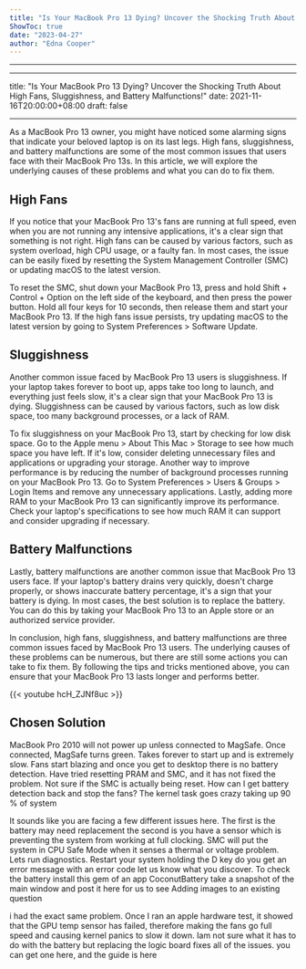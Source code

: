 ```yaml
---
title: "Is Your MacBook Pro 13 Dying? Uncover the Shocking Truth About High Fans, Sluggishness, and Battery Malfunctions!"
ShowToc: true 
date: "2023-04-27"
author: "Edna Cooper"
---
```

*****
---
title: "Is Your MacBook Pro 13 Dying? Uncover the Shocking Truth About High Fans, Sluggishness, and Battery Malfunctions!"
date: 2021-11-16T20:00:00+08:00
draft: false

---

As a MacBook Pro 13 owner, you might have noticed some alarming signs that indicate your beloved laptop is on its last legs. High fans, sluggishness, and battery malfunctions are some of the most common issues that users face with their MacBook Pro 13s. In this article, we will explore the underlying causes of these problems and what you can do to fix them.

## High Fans

If you notice that your MacBook Pro 13's fans are running at full speed, even when you are not running any intensive applications, it's a clear sign that something is not right. High fans can be caused by various factors, such as system overload, high CPU usage, or a faulty fan. In most cases, the issue can be easily fixed by resetting the System Management Controller (SMC) or updating macOS to the latest version.

To reset the SMC, shut down your MacBook Pro 13, press and hold Shift + Control + Option on the left side of the keyboard, and then press the power button. Hold all four keys for 10 seconds, then release them and start your MacBook Pro 13. If the high fans issue persists, try updating macOS to the latest version by going to System Preferences > Software Update.

## Sluggishness

Another common issue faced by MacBook Pro 13 users is sluggishness. If your laptop takes forever to boot up, apps take too long to launch, and everything just feels slow, it's a clear sign that your MacBook Pro 13 is dying. Sluggishness can be caused by various factors, such as low disk space, too many background processes, or a lack of RAM.

To fix sluggishness on your MacBook Pro 13, start by checking for low disk space. Go to the Apple menu > About This Mac > Storage to see how much space you have left. If it's low, consider deleting unnecessary files and applications or upgrading your storage. Another way to improve performance is by reducing the number of background processes running on your MacBook Pro 13. Go to System Preferences > Users & Groups > Login Items and remove any unnecessary applications. Lastly, adding more RAM to your MacBook Pro 13 can significantly improve its performance. Check your laptop's specifications to see how much RAM it can support and consider upgrading if necessary.

## Battery Malfunctions

Lastly, battery malfunctions are another common issue that MacBook Pro 13 users face. If your laptop's battery drains very quickly, doesn't charge properly, or shows inaccurate battery percentage, it's a sign that your battery is dying. In most cases, the best solution is to replace the battery. You can do this by taking your MacBook Pro 13 to an Apple store or an authorized service provider.

In conclusion, high fans, sluggishness, and battery malfunctions are three common issues faced by MacBook Pro 13 users. The underlying causes of these problems can be numerous, but there are still some actions you can take to fix them. By following the tips and tricks mentioned above, you can ensure that your MacBook Pro 13 lasts longer and performs better.

{{< youtube hcH_ZJNf8uc >}} 



## Chosen Solution
 MacBook Pro 2010 will not power up unless connected to MagSafe.
Once connected, MagSafe turns green. Takes forever to start up and is extremely slow. Fans start blazing and once you get to desktop there is no battery detection.
Have tried resetting PRAM and SMC, and it has not fixed the problem.
Not sure if the SMC is actually being reset. How can I get battery detection back and stop the fans? The kernel task goes crazy taking up 90 % of system

 It sounds like you are facing a few different issues here. The first is the battery may need replacement the second is you have a sensor which is preventing the system from working at full clocking. SMC will put the system in CPU Safe Mode when it senses a thermal or voltage problem.
Lets run diagnostics. Restart your system holding the D key do you get an error message with an error code let us know what you discover.
To check the battery install this gem of an app CoconutBattery take a snapshot of the main window and post it here for us to see Adding images to an existing question

 i had the exact same problem. Once I ran an apple hardware test, it showed that the GPU temp sensor has failed, therefore making the fans go full speed and causing kernel panics to slow it down. Iam not sure what it has to do with the battery but replacing the logic board fixes all of the issues. you can get one here, and the guide is here




